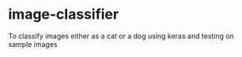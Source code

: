 # image-classifier
To classify images either as a cat or a dog using keras and testing on sample images
